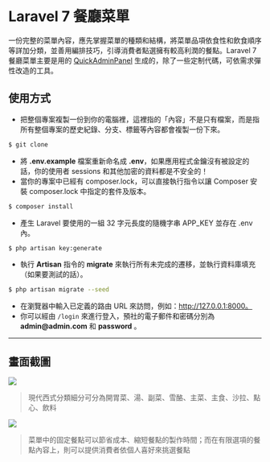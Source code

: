 # Laravel 7 餐廳菜單

一份完整的菜單內容，應先掌握菜單的種類和結構，將菜單品項依食性和飲食順序等詳加分類，並善用編排技巧，引導消費者點選擁有較高利潤的餐點。Laravel 7 餐廳菜單主要是用的 [QuickAdminPanel](https://quickadminpanel.com) 生成的，除了一些定制代碼，可依需求彈性改造的工具。

## 使用方式
- 把整個專案複製一份到你的電腦裡，這裡指的「內容」不是只有檔案，而是指所有整個專案的歷史紀錄、分支、標籤等內容都會複製一份下來。
```sh
$ git clone
```
- 將 __.env.example__ 檔案重新命名成 __.env__，如果應用程式金鑰沒有被設定的話，你的使用者 sessions 和其他加密的資料都是不安全的！
- 當你的專案中已經有 composer.lock，可以直接執行指令以讓 Composer 安裝 composer.lock 中指定的套件及版本。
```sh
$ composer install
```
- 產生 Laravel 要使用的一組 32 字元長度的隨機字串 APP_KEY 並存在 .env 內。
```sh
$ php artisan key:generate
```
- 執行 __Artisan__ 指令的 __migrate__ 來執行所有未完成的遷移，並執行資料庫填充（如果要測試的話）。
```sh
$ php artisan migrate --seed
```
- 在瀏覽器中輸入已定義的路由 URL 來訪問，例如：http://127.0.0.1:8000。
- 你可以經由 `/login` 來進行登入，預社的電子郵件和密碼分別為 __admin@admin.com__ 和 __password__ 。

----

## 畫面截圖
![](https://i.imgur.com/rwS8J4e.png)
> 現代西式分類細分可分為開胃菜、湯、副菜、雪酪、主菜、主食、沙拉、點心、飲料

![](https://i.imgur.com/QdPb9SO.png)
> 菜單中的固定餐點可以節省成本、縮短餐點的製作時間；而在有限選項的餐點內容上，則可以提供消費者依個人喜好來挑選餐點